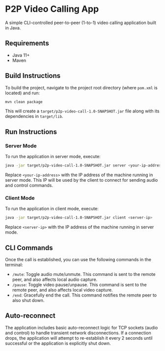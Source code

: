 # P2P Video Calling App

A simple CLI-controlled peer-to-peer (1-to-1) video calling application built in Java.

## Requirements

- Java 11+
- Maven

## Build Instructions

To build the project, navigate to the project root directory (where `pom.xml` is located) and run:

```bash
mvn clean package
```

This will create a `target/p2p-video-call-1.0-SNAPSHOT.jar` file along with its dependencies in `target/lib`.

## Run Instructions

### Server Mode

To run the application in server mode, execute:

```bash
java -jar target/p2p-video-call-1.0-SNAPSHOT.jar server <your-ip-address>
```

Replace `<your-ip-address>` with the IP address of the machine running in server mode. This IP will be used by the client to connect for sending audio and control commands.

### Client Mode

To run the application in client mode, execute:

```bash
java -jar target/p2p-video-call-1.0-SNAPSHOT.jar client <server-ip>
```

Replace `<server-ip>` with the IP address of the machine running in server mode.

## CLI Commands

Once the call is established, you can use the following commands in the terminal:

- `/mute`: Toggle audio mute/unmute. This command is sent to the remote peer, and also affects local audio capture.
- `/pause`: Toggle video pause/unpause. This command is sent to the remote peer, and also affects local video capture.
- `/end`: Gracefully end the call. This command notifies the remote peer to also shut down.

## Auto-reconnect

The application includes basic auto-reconnect logic for TCP sockets (audio and control) to handle transient network disconnections. If a connection drops, the application will attempt to re-establish it every 2 seconds until successful or the application is explicitly shut down.
